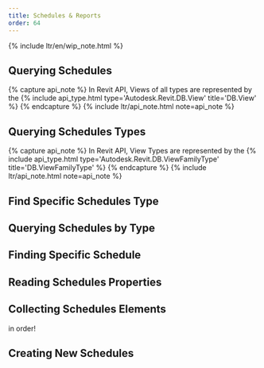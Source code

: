 ```yaml
---
title: Schedules & Reports
order: 64
---
```


{% include ltr/en/wip_note.html %}

## Querying Schedules

{% capture api_note %}
In Revit API, Views of all types are represented by the {% include api_type.html type='Autodesk.Revit.DB.View' title='DB.View' %}
{% endcapture %}
{% include ltr/api_note.html note=api_note %}


## Querying Schedules Types

{% capture api_note %}
In Revit API, View Types are represented by the {% include api_type.html type='Autodesk.Revit.DB.ViewFamilyType' title='DB.ViewFamilyType' %}
{% endcapture %}
{% include ltr/api_note.html note=api_note %}

## Find Specific Schedules Type

## Querying Schedules by Type

## Finding Specific Schedule

## Reading Schedules Properties

## Collecting Schedules Elements

in order!

## Creating New Schedules

